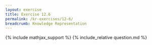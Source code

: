 ```yaml
---
layout: exercise
title: Exercise 12.6
permalink: /kr-exercises/12-6/
breadcrumb: Knowledge Representation
---
```


{% include mathjax_support %}
{% include_relative question.md %}
